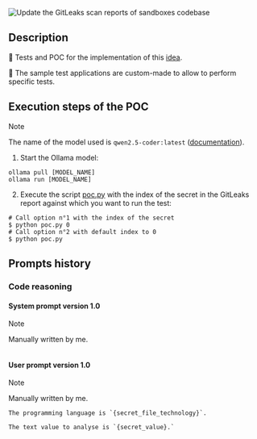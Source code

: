 ![Update the GitLeaks scan reports of sandboxes codebase](https://github.com/righettod/toolbox-codescan/actions/workflows/poc01_update_sandbox_gitleaks_scan_reports.yml/badge.svg)

## Description

🔬 Tests and POC for the implementation of this [idea](https://github.com/righettod/toolbox-codescan/issues/4).

🐞 The sample test applications are custom-made to allow to perform specific tests.

## Execution steps of the POC

> [!NOTE]
> The name of the model used is `qwen2.5-coder:latest` ([documentation](https://ollama.com/library/qwen2.5-coder)).

1. Start the Ollama model:

```shell
ollama pull [MODEL_NAME]
ollama run [MODEL_NAME]
```

2. Execute the script [poc.py](poc.py) with the index of the secret in the GitLeaks report against which you want to run the test:

```shell
# Call option n°1 with the index of the secret
$ python poc.py 0
# Call option n°2 with default index to 0
$ python poc.py
```

## Prompts history

### Code reasoning

#### System prompt version 1.0

> [!NOTE]
> Manually written by me.

```text

```

#### User prompt version 1.0

> [!NOTE]
> Manually written by me.

```text
The programming language is `{secret_file_technology}`.

The text value to analyse is `{secret_value}.`
```
